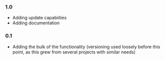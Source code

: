 ### 1.0
* Adding update capabiities
* Adding documentation

### 0.1
* Adding the bulk of the functionality (versioning used loosely before this point, as this grew from several projects with similar needs)